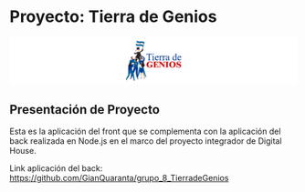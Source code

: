 # **Proyecto:** **Tierra de Genios**

![Logotipo Tierra de Genios](./public/img/logo-fondo-blanco-largo.jpg)


## Presentación de Proyecto

Esta es la aplicación del front que se complementa con la aplicación del back realizada en Node.js en el marco del proyecto integrador de Digital House.

Link aplicación del back: https://github.com/GianQuaranta/grupo_8_TierradeGenios 